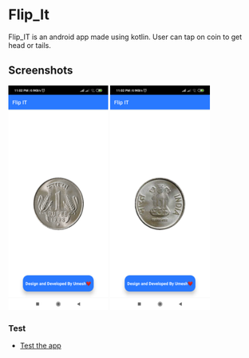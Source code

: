 # Flip_It
Flip_IT is an android app made using kotlin. 
User can tap on coin to get head or tails.

## Screenshots

<p float="left">
   
   <img src="https://github.com/Umeshekh/Flip_It/blob/master/Screenshots/Screenshot%201.png" height="450" width="200" alt="Screen shot 1" /> 
     <img src="https://github.com/Umeshekh/Flip_It/blob/master/Screenshots/Screenshot%202.png" height="450" width="200" alt="Screen shot 2" padding-right:10px />
</p>

### Test 
* [Test the app](https://appetize.io/app/6zzugueq29rktbph77uujk37bg?device=pixel4&osVersion=11.0&scale=75)
